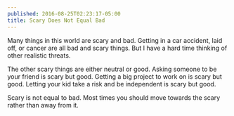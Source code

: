 ```yaml
---
published: 2016-08-25T02:23:17-05:00
title: Scary Does Not Equal Bad
---
```

Many things in this world are scary and bad. Getting in a car accident, laid off, or cancer are all bad and scary things. But I have a hard time thinking of other realistic threats.

The other scary things are either neutral or good. Asking someone to be your friend is scary but good. Getting a big project to work on is scary but good. Letting your kid take a risk and be independent is scary but good.

Scary is not equal to bad. Most times you should move towards the scary rather than away from it.